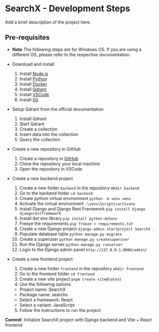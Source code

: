 # SearchX - Development Steps

Add a brief description of the project here.

## Pre-requisites

- **Note** The following steps are for Windows OS. If you are using a different OS, please refer to the respective documentation.

- Download and install
  1. Install [Node.js](https://nodejs.org/en/download/)
  2. Install [Python](https://www.python.org/downloads/)
  3. Install [Docker](https://docs.docker.com/get-docker/)
  4. Install [Qdrant](https://qdrant.tech/documentation/quickstart/)
  5. Install [VSCode](https://code.visualstudio.com/download)
  6. Install [Git](https://git-scm.com/downloads)

- Setup Qdrant from the official documentation
  1. Install Qdrant
  2. Start Qdrant
  3. Create a collection
  4. Insert data into the collection
  5. Query the collection

- Create a new repository in GitHub
  1. Create a repository in [GitHub](https://github.com/SinkuKumar/SearchX)
  2. Clone the repository your local machine
  3. Open the repository in VSCode

- Create a new backend project
  1. Create a new folder `backend` in the repository `mkdir backend`
  2. Go to the backend folder `cd backend`
  3. Create python virtual environment `python -m venv venv`
  4. Activate the virtual environment `.\venv\Scripts\activate`
  5. Install Django and Django Rest Framework `pip install django djangorestframework`
  6. Install dot env library `pip install python-dotenv`
  7. Freeze the requirements `pip freeze > requirements.txt`
  8. Create a new Django project `django-admin startproject SearchX .`
  9. Populate database table `python manage.py migrate`
  10. Create a superuser `python manage.py createsuperuser`
  11. Run the Django server `python manage.py runserver`
  12. Login to the Django admin panel `http://127.0.0.1:8000/admin/`


- Create a new frontend project
  1. Create a new folder `frontend` in the repository `mkdir frontend`
  2. Go to the frontend folder `cd frontend`
  3. Create a new vite project `pnpm create vite@latest`
  4. Use the following options
    - Project name: SearchX
    - Package name: searchx
    - Select a framework: React
    - Select a variant: JavaScript
  5. Follow the instructions to run the project

**Commit**: Initialize SearchX project with Django backend and Vite + React frontend
